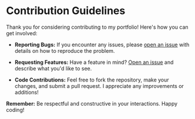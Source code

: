 # Contribution Guidelines

Thank you for considering contributing to my portfolio! Here's how you can get involved:

- **Reporting Bugs:** If you encounter any issues, please [open an issue](https://github.com/nikhilsnayak3473/nikhilsnayak3473/issues/new) with details on how to reproduce the problem.
  
- **Requesting Features:** Have a feature in mind? [Open an issue](https://github.com/nikhilsnayak3473/nikhilsnayak3473/issues/new) and describe what you'd like to see.

- **Code Contributions:** Feel free to fork the repository, make your changes, and submit a pull request. I appreciate any improvements or additions!

**Remember:** Be respectful and constructive in your interactions. Happy coding!
